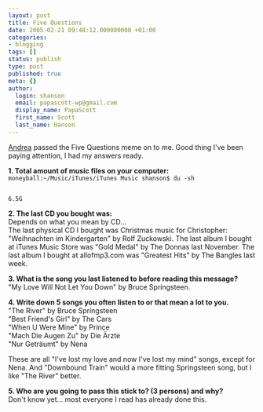 ```yaml
---
layout: post
title: Five Questions
date: 2005-02-21 09:48:12.000000000 +01:00
categories:
- blogging
tags: []
status: publish
type: post
published: true
meta: {}
author:
  login: shanson
  email: papascott-wp@gmail.com
  display_name: PapaScott
  first_name: Scott
  last_name: Hanson
---
```

<p><a href="http://andrea.editthispage.com/2005/02/20" title="Andrea's Weblog: Sunday, February 20, 2005">Andrea</a> passed the Five Questions meme on to me. Good thing I've been paying attention, I had my answers ready.</p>
<p><strong>1. Total amount of music files on your computer:</strong><br />
<code>moneyball:~/Music/iTunes/iTunes Music shanson$ du -sh<br /> <br />
6.5G</code></p>
<p><strong>2. The last CD you bought was:</strong><br />
Depends on what you mean by CD...<br />
The last physical CD I bought was Christmas music for Christopher: "Weihnachten im Kindergarten" by Rolf Zuckowski. The last album I bought at iTunes Music Store was "Gold Medal" by The Donnas last November. The last album I bought at allofmp3.com was "Greatest Hits" by The Bangles last week. </p>
<p><strong>3. What is the song you last listened to before reading this message?</strong><br />
"My Love Will Not Let You Down" by Bruce Springsteen.</p>
<p><strong>4. Write down 5 songs you often listen to or that mean a lot to you.</strong><br />
"The River" by Bruce Springsteen<br />
"Best Friend's Girl" by The Cars<br />
"When U Were Mine" by Prince<br />
"Mach Die Augen Zu" by Die &Auml;rzte<br />
"Nur Getr&auml;umt" by Nena  </p>
<p>These are all "I've lost my love and now I've lost my mind" songs, except for Nena. And "Downbound Train" would a more fitting Springsteen song, but I like "The River" better.</p>
<p><strong>5. Who are you going to pass this stick to? (3 persons) and why?</strong><br />
Don't know yet... most everyone I read has already done this.</p>
